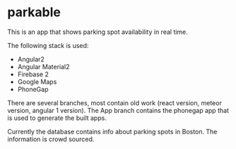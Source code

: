 # parkable

This is an app that shows parking spot availability in real time.

The following stack is used:
* Angular2
* Angular Material2
* Firebase 2
* Google Maps
* PhoneGap


There are several branches, most contain old work (react version, meteor version, angular 1 version).
The App branch contains the phonegap app that is used to generate the built apps.

Currently the database contains info about parking spots in Boston. The information is crowd sourced.
